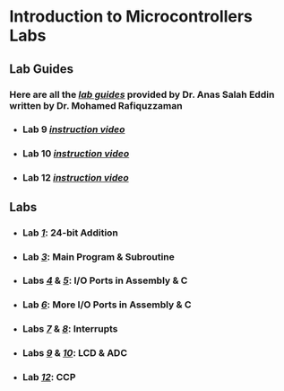 # Introduction to Microcontrollers Labs

## Lab Guides
### Here are all the [*lab guides*](https://github.com/fctanglao/IntroductionToMicrocontrollersLabs/tree/main/Lab%20Guides) provided by Dr. Anas Salah Eddin written by Dr. Mohamed Rafiquzzaman
- ### Lab 9 [*instruction video*](https://youtu.be/UvBvXDH-kZg?si=D0C21TCM7wyiOTvO)
- ### Lab 10 [*instruction video*](https://youtu.be/1cIbyBzErN8?si=pZUgwHccoxJtQLig)
- ### Lab 12 [*instruction video*](https://youtu.be/htTvNX9Kj-I?si=gEQTxNuNjrhc8edK)

## Labs
- ### Lab [*1*](https://github.com/fctanglao/IntroductionToMicrocontrollersLabs/tree/main/Lab%201): 24-bit Addition
- ### Lab [*3*](https://github.com/fctanglao/IntroductionToMicrocontrollersLabs/tree/main/Lab%203): Main Program & Subroutine
- ### Labs [*4*](https://github.com/fctanglao/IntroductionToMicrocontrollersLabs/tree/main/Lab%204) & [*5*](https://github.com/fctanglao/IntroductionToMicrocontrollersLabs/tree/main/Lab%205): I/O Ports in Assembly & C
- ### Lab [*6*](https://github.com/fctanglao/IntroductionToMicrocontrollersLabs/tree/main/Lab%206): More I/O Ports in Assembly & C
- ### Labs [*7*](https://github.com/fctanglao/IntroductionToMicrocontrollersLabs/tree/main/Lab%207) & [*8*](https://github.com/fctanglao/IntroductionToMicrocontrollersLabs/tree/main/Lab%208): Interrupts
- ### Labs [*9*](https://github.com/fctanglao/IntroductionToMicrocontrollersLabs/tree/main/Lab%209) & [*10*](https://github.com/fctanglao/IntroductionToMicrocontrollersLabs/tree/main/Lab%2010): LCD & ADC
- ### Lab [*12*](https://github.com/fctanglao/IntroductionToMicrocontrollersLabs/tree/main/Lab%2012): CCP

